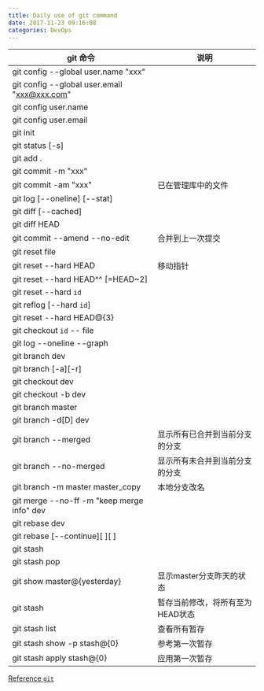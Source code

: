 ```yaml
---
title: Daily use of git command
date: 2017-11-23 09:16:08
categories: DevOps
---
```

git 命令 | 说明
------- | -----
git config --global user.name "xxx" |
git config --global user.email "xxx@xxx.com" |
git config user.name |
git config user.email |
git init |
git status [-s] |
git add . |
git commit -m "xxx" |
git commit -am "xxx" | 已在管理库中的文件
git log [--oneline] [--stat] |
git diff [--cached] |
git diff HEAD |
git commit --amend --no-edit | 合并到上一次提交
git reset file |
git reset --hard HEAD | 移动指针
git reset --hard HEAD^^ [=HEAD~2] |
git reset --hard `id` |
git reflog [--hard `id`] |
git reset --hard HEAD@{3} |
git checkout `id` -- file |
git log --oneline --graph |
git branch dev |
git branch [-a][-r] |
git checkout dev |
git checkout -b dev |
git branch master |
git branch -d[D] dev |
git branch --merged | 显示所有已合并到当前分支的分支
git branch --no-merged | 显示所有未合并到当前分支的分支
git branch -m master master_copy | 本地分支改名
git merge --no-ff -m "keep merge info" dev |
git rebase dev |
git rebase [--continue][ ][ ] |
git stash |
git stash pop |
git show master@{yesterday} | 显示master分支昨天的状态
git stash | 暂存当前修改，将所有至为HEAD状态
git stash list | 查看所有暂存
git stash show -p stash@{0} | 参考第一次暂存
git stash apply stash@{0} | 应用第一次暂存

[Reference `git`](https://git-scm.com/docs)

